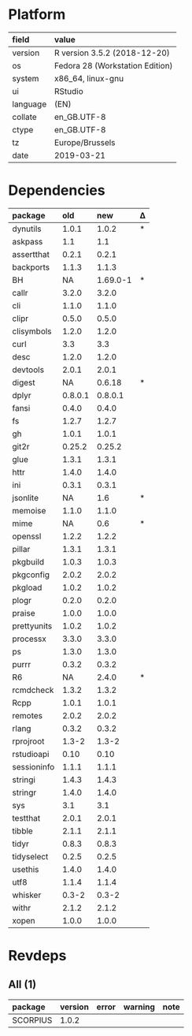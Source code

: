 # Platform

|field    |value                           |
|:--------|:-------------------------------|
|version  |R version 3.5.2 (2018-12-20)    |
|os       |Fedora 28 (Workstation Edition) |
|system   |x86_64, linux-gnu               |
|ui       |RStudio                         |
|language |(EN)                            |
|collate  |en_GB.UTF-8                     |
|ctype    |en_GB.UTF-8                     |
|tz       |Europe/Brussels                 |
|date     |2019-03-21                      |

# Dependencies

|package     |old     |new      |Δ  |
|:-----------|:-------|:--------|:--|
|dynutils    |1.0.1   |1.0.2    |*  |
|askpass     |1.1     |1.1      |   |
|assertthat  |0.2.1   |0.2.1    |   |
|backports   |1.1.3   |1.1.3    |   |
|BH          |NA      |1.69.0-1 |*  |
|callr       |3.2.0   |3.2.0    |   |
|cli         |1.1.0   |1.1.0    |   |
|clipr       |0.5.0   |0.5.0    |   |
|clisymbols  |1.2.0   |1.2.0    |   |
|curl        |3.3     |3.3      |   |
|desc        |1.2.0   |1.2.0    |   |
|devtools    |2.0.1   |2.0.1    |   |
|digest      |NA      |0.6.18   |*  |
|dplyr       |0.8.0.1 |0.8.0.1  |   |
|fansi       |0.4.0   |0.4.0    |   |
|fs          |1.2.7   |1.2.7    |   |
|gh          |1.0.1   |1.0.1    |   |
|git2r       |0.25.2  |0.25.2   |   |
|glue        |1.3.1   |1.3.1    |   |
|httr        |1.4.0   |1.4.0    |   |
|ini         |0.3.1   |0.3.1    |   |
|jsonlite    |NA      |1.6      |*  |
|memoise     |1.1.0   |1.1.0    |   |
|mime        |NA      |0.6      |*  |
|openssl     |1.2.2   |1.2.2    |   |
|pillar      |1.3.1   |1.3.1    |   |
|pkgbuild    |1.0.3   |1.0.3    |   |
|pkgconfig   |2.0.2   |2.0.2    |   |
|pkgload     |1.0.2   |1.0.2    |   |
|plogr       |0.2.0   |0.2.0    |   |
|praise      |1.0.0   |1.0.0    |   |
|prettyunits |1.0.2   |1.0.2    |   |
|processx    |3.3.0   |3.3.0    |   |
|ps          |1.3.0   |1.3.0    |   |
|purrr       |0.3.2   |0.3.2    |   |
|R6          |NA      |2.4.0    |*  |
|rcmdcheck   |1.3.2   |1.3.2    |   |
|Rcpp        |1.0.1   |1.0.1    |   |
|remotes     |2.0.2   |2.0.2    |   |
|rlang       |0.3.2   |0.3.2    |   |
|rprojroot   |1.3-2   |1.3-2    |   |
|rstudioapi  |0.10    |0.10     |   |
|sessioninfo |1.1.1   |1.1.1    |   |
|stringi     |1.4.3   |1.4.3    |   |
|stringr     |1.4.0   |1.4.0    |   |
|sys         |3.1     |3.1      |   |
|testthat    |2.0.1   |2.0.1    |   |
|tibble      |2.1.1   |2.1.1    |   |
|tidyr       |0.8.3   |0.8.3    |   |
|tidyselect  |0.2.5   |0.2.5    |   |
|usethis     |1.4.0   |1.4.0    |   |
|utf8        |1.1.4   |1.1.4    |   |
|whisker     |0.3-2   |0.3-2    |   |
|withr       |2.1.2   |2.1.2    |   |
|xopen       |1.0.0   |1.0.0    |   |

# Revdeps

## All (1)

|package  |version |error |warning |note |
|:--------|:-------|:-----|:-------|:----|
|SCORPIUS |1.0.2   |      |        |     |

